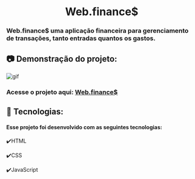 <h1 align="center">Web.finance$</h1>

### Web.finance$ uma aplicação financeira para gerenciamento de transações, tanto entradas quantos os gastos.

## :camera: Demonstração do projeto: 
<img alt="gif" src="https://github.com/Hebert324/Web.finances/blob/main/gif/web.finance.gif">

### Acesse o projeto aqui: <a href="https://hebert324.github.io/Web.finances/">Web.finance$</a>

## :rocket: Tecnologias:

#### Esse projeto foi desenvolvido com as seguintes tecnologias:

✔️HTML

✔️CSS

✔️JavaScript
